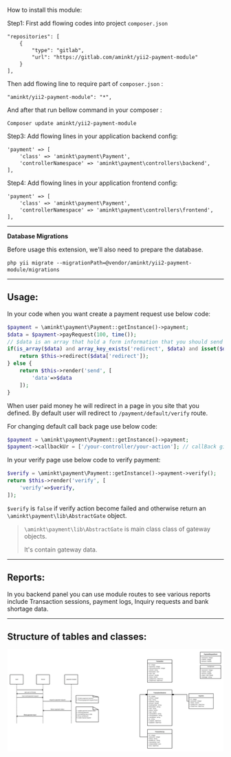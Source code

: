 How to install this module:

Step1: First add flowing codes into project `composer.json`

```
"repositories": [
    {
        "type": "gitlab",
        "url": "https://gitlab.com/aminkt/yii2-payment-module"
    }
],
```

Then add flowing line to require part of `composer.json` :
```
"aminkt/yii2-payment-module": "*",
```

And after that run bellow command in your composer :
```
Composer update aminkt/yii2-payment-module
```

Step3: Add flowing lines in your application backend config:

```
'payment' => [
    'class' => 'aminkt\payment\Payment',
    'controllerNamespace' => 'aminkt\payment\controllers\backend',
],
```

Step4: Add flowing lines in your application frontend config:

```
'payment' => [
    'class' => 'aminkt\payment\Payment',
    'controllerNamespace' => 'aminkt\payment\controllers\frontend',
],
```

---
**Database Migrations**

Before usage this extension, we'll also need to prepare the database.

```
php yii migrate --migrationPath=@vendor/aminkt/yii2-payment-module/migrations
```

---
Usage:
---
In your code when you want create a payment request use below code:
```php
$payment = \aminkt\payment\Payment::getInstance()->payment;
$data = $payment->payRequest(100, time());
// $data is an array that hold a form information that you should send to bank gateway
if(is_array($data) and array_key_exists('redirect', $data) and isset($data['redirect'])){
    return $this->redirect($data['redirect']);
} else {
    return $this->render('send', [
        'data'=>$data
    ]);
}
```

When user paid money he will redirect in a page in you site that you defined.
By default user will redirect to `/payment/default/verify` route.

For changing default call back page use below code:

```php
$payment = \aminkt\payment\Payment::getInstance()->payment;
$payment->callbackUr = ['/your-controller/your-action']; // callBack give an array defined a route.
```

In your verify page use below code to verify payment:
```php
$verify = \aminkt\payment\Payment::getInstance()->payment->verify();
return $this->render('verify', [
    'verify'=>$verify,
]);
```
`$verify` is `false` if verify action become failed and otherwise return an `\aminkt\payment\lib\AbstractGate` object.
> `\aminkt\payment\lib\AbstractGate` is main class class of gateway objects. 
>   
> It's contain gateway data.

---
Reports:
---

In you backend panel you can use module routes to see various reports include Transaction sessions, payment logs, Inquiry requests and bank shortage data.

---
Structure of tables and classes:
---
![Data base scheme](structure.png)